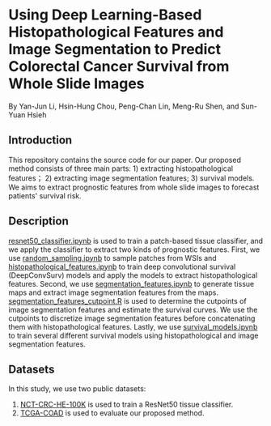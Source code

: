 # Using Deep Learning-Based Histopathological Features and Image Segmentation to Predict Colorectal Cancer Survival from Whole Slide Images
By Yan-Jun Li, Hsin-Hung Chou, Peng-Chan Lin, Meng-Ru Shen, and Sun-Yuan Hsieh

## Introduction
This repository contains the source code for our paper. Our proposed method consists of three main parts: 1) extracting histopathological features； 2) extracting image segmentation features; 3) survival models. We aims to extract prognostic features from whole slide images to forecast patients' survival risk.

## Description  
[resnet50_classifier.ipynb](https://github.com/v1x99y7/WSI-HSfeatures/blob/main/resnet50_classifier.ipynb) is used to train a patch-based tissue classifier, and we apply the classifier to extract two kinds of prognostic features. First, we use [random_sampling.ipynb](https://github.com/v1x99y7/WSI-HSfeatures/blob/main/random_sampling.ipynb) to sample patches from WSIs and [histopathological_features.ipynb](https://github.com/v1x99y7/WSI-HSfeatures/blob/main/histopathological_features.ipynb) to train deep convolutional survival (DeepConvSurv) models and apply the models to extract histopathological features. Second, we use [segmentation_features.ipynb](https://github.com/v1x99y7/WSI-HSfeatures/blob/main/segmentation_features.ipynb) to generate tissue maps and extract image segmentation features from the maps. [segmentation_features_cutpoint.R](https://github.com/v1x99y7/WSI-HSfeatures/blob/main/segmentation_features_cutpoint.R) is used to determine the cutpoints of image segmentation features and estimate the survival curves. We use the cutpoints to discretize image segmentation features before concatenating them with histopathological features. Lastly, we use [survival_models.ipynb](https://github.com/v1x99y7/WSI-HSfeatures/blob/main/survival_models.ipynb) to train several different survival models using histopathological and image segmentation features.

<!-- ![image](https://user-images.githubusercontent.com/101854149/158953502-e5c9d05a-f538-48eb-9dfa-cdbe637f4d83.png) -->

## Datasets
In this study, we use two public datasets:  
1. [NCT-CRC-HE-100K](http://dx.doi.org/10.5281/zenodo.1214456) is used to train a ResNet50 tissue classifier.
2. [TCGA-COAD](https://portal.gdc.cancer.gov/) is used to evaluate our proposed method.
